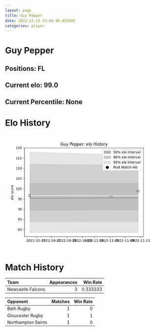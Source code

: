 ```yaml
---  
layout: page  
title: Guy Pepper  
date: 2022-11-15 23:44:48.455594  
categories: player  
---
```

# Guy Pepper

## Positions: FL

## Current elo: 99.0

## Current Percentile: None

# Elo History


![elo history](history_GuyPepper.png)
# Match History


| Team              |   Appearances |   Win Rate |
|:------------------|--------------:|-----------:|
| Newcastle Falcons |             3 |   0.333333 |

| Opponent           |   Matches |   Win Rate |
|:-------------------|----------:|-----------:|
| Bath Rugby         |         1 |          0 |
| Gloucester Rugby   |         1 |          1 |
| Northampton Saints |         1 |          0 |